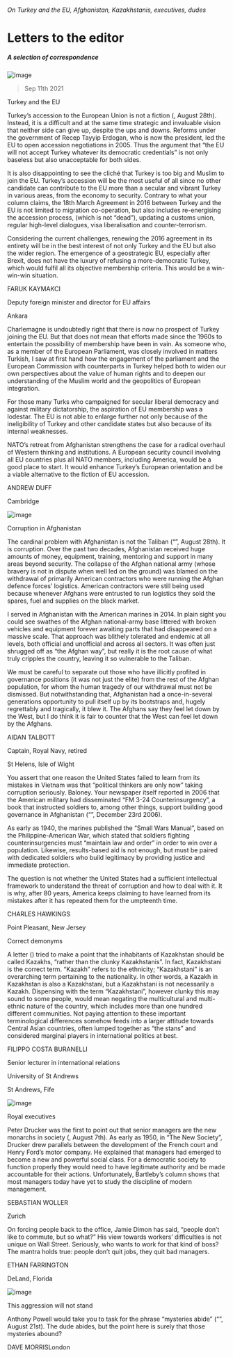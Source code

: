 ###### On Turkey and the EU, Afghanistan, Kazakhstanis, executives, dudes
# Letters to the editor 
##### A selection of correspondence 
![image](images/20210828_eud000.jpg) 
> Sep 11th 2021 

Turkey and the EU
Turkey’s accession to the European Union is not a fiction (, August 28th). Instead, it is a difficult and at the same time strategic and invaluable vision that neither side can give up, despite the ups and downs. Reforms under the government of Recep Tayyip Erdogan, who is now the president, led the EU to open accession negotiations in 2005. Thus the argument that “the EU will not accept Turkey whatever its democratic credentials” is not only baseless but also unacceptable for both sides.

It is also disappointing to see the cliché that Turkey is too big and Muslim to join the EU. Turkey’s accession will be the most useful of all since no other candidate can contribute to the EU more than a secular and vibrant Turkey in various areas, from the economy to security. Contrary to what your column claims, the 18th March Agreement in 2016 between Turkey and the EU is not limited to migration co-operation, but also includes re-energising the accession process, (which is not “dead”), updating a customs union, regular high-level dialogues, visa liberalisation and counter-terrorism.
Considering the current challenges, renewing the 2016 agreement in its entirety will be in the best interest of not only Turkey and the EU but also the wider region. The emergence of a geostrategic EU, especially after Brexit, does not have the luxury of refusing a more-democratic Turkey, which would fulfil all its objective membership criteria. This would be a win-win-win situation.
FARUK KAYMAKCI
Deputy foreign minister and director for EU affairs
Ankara
Charlemagne is undoubtedly right that there is now no prospect of Turkey joining the EU. But that does not mean that efforts made since the 1960s to entertain the possibility of membership have been in vain. As someone who, as a member of the European Parliament, was closely involved in matters Turkish, I saw at first hand how the engagement of the parliament and the European Commission with counterparts in Turkey helped both to widen our own perspectives about the value of human rights and to deepen our understanding of the Muslim world and the geopolitics of European integration.
For those many Turks who campaigned for secular liberal democracy and against military dictatorship, the aspiration of EU membership was a lodestar. The EU is not able to enlarge further not only because of the ineligibility of Turkey and other candidate states but also because of its internal weaknesses.
NATO’s retreat from Afghanistan strengthens the case for a radical overhaul of Western thinking and institutions. A European security council involving all EU countries plus all NATO members, including America, would be a good place to start. It would enhance Turkey’s European orientation and be a viable alternative to the fiction of EU accession.
ANDREW DUFF
Cambridge
![image](images/20210828_asp517.jpg) 

Corruption in Afghanistan
The cardinal problem with Afghanistan is not the Taliban (“”, August 28th). It is corruption. Over the past two decades, Afghanistan received huge amounts of money, equipment, training, mentoring and support in many areas beyond security. The collapse of the Afghan national army (whose bravery is not in dispute when well led on the ground) was blamed on the withdrawal of primarily American contractors who were running the Afghan defence forces’ logistics. American contractors were still being used because whenever Afghans were entrusted to run logistics they sold the spares, fuel and supplies on the black market.
I served in Afghanistan with the American marines in 2014. In plain sight you could see swathes of the Afghan national-army base littered with broken vehicles and equipment forever awaiting parts that had disappeared on a massive scale. That approach was blithely tolerated and endemic at all levels, both official and unofficial and across all sectors. It was often just shrugged off as “the Afghan way”, but really it is the root cause of what truly cripples the country, leaving it so vulnerable to the Taliban.
We must be careful to separate out those who have illicitly profited in governance positions (it was not just the elite) from the rest of the Afghan population, for whom the human tragedy of our withdrawal must not be dismissed. But notwithstanding that, Afghanistan had a once-in-several generations opportunity to pull itself up by its bootstraps and, hugely regrettably and tragically, it blew it. The Afghans say they feel let down by the West, but I do think it is fair to counter that the West can feel let down by the Afghans.
AIDAN TALBOTT
Captain, Royal Navy, retired
St Helens, Isle of Wight
You assert that one reason the United States failed to learn from its mistakes in Vietnam was that “political thinkers are only now” taking corruption seriously. Baloney. Your newspaper itself reported in 2006 that the American military had disseminated “FM 3-24 Counterinsurgency”, a book that instructed soldiers to, among other things, support building good governance in Afghanistan (“”, December 23rd 2006).
As early as 1940, the marines published the “Small Wars Manual”, based on the Philippine-American War, which stated that soldiers fighting counterinsurgencies must “maintain law and order” in order to win over a population. Likewise, results-based aid is not enough, but must be paired with dedicated soldiers who build legitimacy by providing justice and immediate protection.
The question is not whether the United States had a sufficient intellectual framework to understand the threat of corruption and how to deal with it. It is why, after 80 years, America keeps claiming to have learned from its mistakes after it has repeated them for the umpteenth time.
CHARLES HAWKINGS
Point Pleasant, New Jersey
Correct demonyms
A letter () tried to make a point that the inhabitants of Kazakhstan should be called Kazakhs, “rather than the clunky Kazakhstanis”. In fact, Kazakhstani is the correct term. “Kazakh” refers to the ethnicity; “Kazakhstani” is an overarching term pertaining to the nationality. In other words, a Kazakh in Kazakhstan is also a Kazakhstani, but a Kazakhstani is not necessarily a Kazakh. Dispensing with the term “Kazakhstani”, however clunky this may sound to some people, would mean negating the multicultural and multi-ethnic nature of the country, which includes more than one hundred different communities. Not paying attention to these important terminological differences somehow feeds into a larger attitude towards Central Asian countries, often lumped together as “the stans” and considered marginal players in international politics at best.
FILIPPO COSTA BURANELLI
Senior lecturer in international relations
University of St Andrews
St Andrews, Fife
![image](images/20210807_wbd002.jpg) 

Royal executives
Peter Drucker was the first to point out that senior managers are the new monarchs in society (, August 7th). As early as 1950, in “The New Society”, Drucker drew parallels between the development of the French court and Henry Ford’s motor company. He explained that managers had emerged to become a new and powerful social class. For a democratic society to function properly they would need to have legitimate authority and be made accountable for their actions. Unfortunately, Bartleby’s column shows that most managers today have yet to study the discipline of modern management.
SEBASTIAN WOLLER
Zurich
On forcing people back to the office, Jamie Dimon has said, “people don’t like to commute, but so what?” His view towards workers’ difficulties is not unique on Wall Street. Seriously, who wants to work for that kind of boss? The mantra holds true: people don’t quit jobs, they quit bad managers.
ETHAN FARRINGTON
DeLand, Florida
![image](images/20210821_sbd001.jpg) 

This aggression will not stand
Anthony Powell would take you to task for the phrase “mysteries abide” (“”, August 21st). The dude abides, but the point here is surely that those mysteries abound?
DAVE MORRISLondon

